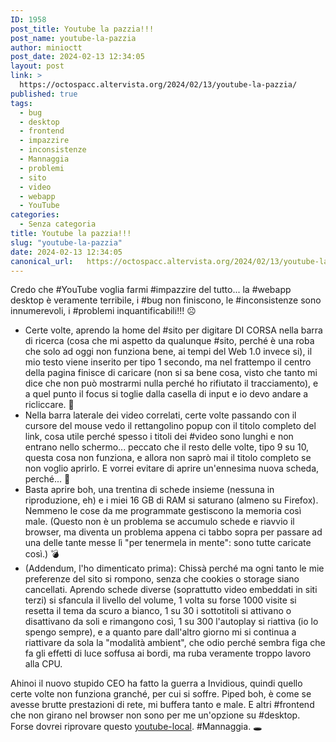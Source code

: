 ```yaml
---
ID: 1958
post_title: Youtube la pazzia!!!
post_name: youtube-la-pazzia
author: minioctt
post_date: 2024-02-13 12:34:05
layout: post
link: >
  https://octospacc.altervista.org/2024/02/13/youtube-la-pazzia/
published: true
tags:
  - bug
  - desktop
  - frontend
  - impazzire
  - inconsistenze
  - Mannaggia
  - problemi
  - sito
  - video
  - webapp
  - YouTube
categories:
  - Senza categoria
title: Youtube la pazzia!!!
slug: "youtube-la-pazzia"
date: 2024-02-13 12:34:05
canonical_url:   https://octospacc.altervista.org/2024/02/13/youtube-la-pazzia/
---
```

<!-- wp:paragraph -->
<p markdown="1">Credo che #YouTube voglia farmi #impazzire del tutto... la #webapp desktop è veramente terribile, i #bug non finiscono, le #inconsistenze sono innumerevoli, i #problemi inquantificabili!!! ☹️</p>
<!-- /wp:paragraph -->

<!-- wp:list -->
<ul><!-- wp:list-item -->
<li>Certe volte, aprendo la home del #sito per digitare DI CORSA nella barra di ricerca (cosa che mi aspetto da qualunque #sito, perché è una roba che solo ad oggi non funziona bene, ai tempi del Web 1.0 invece si), il mio testo viene inserito per tipo 1 secondo, ma nel frattempo il centro della pagina finisce di caricare (non si sa bene cosa, visto che tanto mi dice che non può mostrarmi nulla perché ho rifiutato il tracciamento), e a quel punto il focus si toglie dalla casella di input e io devo andare a ricliccare. 🖕️</li>
<!-- /wp:list-item -->

<!-- wp:list-item -->
<li>Nella barra laterale dei video correlati, certe volte passando con il cursore del mouse vedo il rettangolino popup con il titolo completo del link, cosa utile perché spesso i titoli dei #video sono lunghi e non entrano nello schermo... peccato che il resto delle volte, tipo 9 su 10, questa cosa non funziona, e allora non saprò mai il titolo completo se non voglio aprirlo. E vorrei evitare di aprire un'ennesima nuova scheda, perché... 👹️</li>
<!-- /wp:list-item -->

<!-- wp:list-item -->
<li>Basta aprire boh, una trentina di schede insieme (nessuna in riproduzione, eh) e i miei 16 GB di RAM si saturano (almeno su Firefox). Nemmeno le cose da me programmate gestiscono la memoria così male. (Questo non è un problema se accumulo schede e riavvio il browser, ma diventa un problema appena ci tabbo sopra per passare ad una delle tante messe lì "per tenermela in mente": sono tutte caricate così.) 💣️</li>
<!-- /wp:list-item -->

<!-- wp:list-item -->
<li>(Addendum, l'ho dimenticato prima): Chissà perché ma ogni tanto le mie preferenze del sito si rompono, senza che cookies o storage siano cancellati. Aprendo schede diverse (soprattutto video embeddati in siti terzi) si sfancula il livello del volume, 1 volta su forse 1000 visite si resetta il tema da scuro a bianco, 1 su 30 i sottotitoli si attivano o disattivano da soli e rimangono così, 1 su 300 l'autoplay si riattiva (io lo spengo sempre), e a quanto pare dall'altro giorno mi si continua a riattivare da sola la "modalità ambient", che odio perché sembra figa che fa gli effetti di luce soffusa ai bordi, ma ruba veramente troppo lavoro alla CPU.</li>
<!-- /wp:list-item --></ul>
<!-- /wp:list -->

<!-- wp:paragraph -->
<p markdown="1">Ahinoi il nuovo stupido CEO ha fatto la guerra a Invidious, quindi quello certe volte non funziona granché, per cui si soffre. Piped boh, è come se avesse brutte prestazioni di rete, mi buffera tanto e male. E altri #frontend che non girano nel browser non sono per me un'opzione su #desktop. Forse dovrei riprovare questo <a href="https://github.com/user234683/youtube-local">youtube-local</a>. #Mannaggia. 🕳️</p>
<!-- /wp:paragraph -->